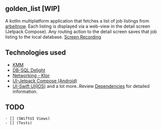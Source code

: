 ## golden_list [WIP]

A kotlin multiplatform application that fetches a list of job listings
from [arbeitnow](https://arbeitnow.com/api/job-board-api). Each listing is displayed via a web-view
in the detail screen (Jetpack Compose). Any routing action to the detail screen saves that job
listing to the local database.
[Screen Recording](screenshot/golden_list.gif)

## Technologies used

- [KMM](https://kotlinlang.org/lp/mobile/)
- [DB-SQL Delight](https://github.com/cashapp/sqldelight)
- [Networking - Ktor](https://ktor.io/)
- [UI-Jetpack Compose (Android)](https://developer.android.com/jetpack/compose)
- [UI-Swift UI(IOS)](https://developer.apple.com/xcode/swiftui/) and a lot more..Review [Dependencies](buildSrc/src/main/kotlin/Dependencies.kt) for detailed
information.

## TODO

    - [] (SWiftUI Views)
    - [] (Tests)
 
